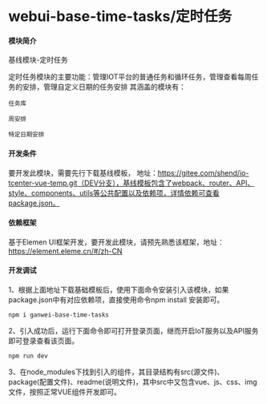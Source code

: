 # webui-base-time-tasks/定时任务

#### 模块简介

基线模块-定时任务

定时任务模块的主要功能：管理IOT平台的普通任务和循环任务，管理查看每周任务的安排，管理自定义日期的任务安排
其涵盖的模块有：

```
任务库

周安排

特定日期安排
```

#### 开发条件

要开发此模块，需要先行下载基线模板， 地址：https://gitee.com/shend/io-tcenter-vue-temp.git（DEV分支），基线模板包含了webpack、router、API、style、components、utils等公共配置以及依赖项，详情依赖可查看package.json。

#### 依赖框架

基于Elemen UI框架开发，要开发此模块，请预先熟悉该框架，地址：https://element.eleme.cn/#/zh-CN

#### 开发调试

1、根据上面地址下载基础模板后，使用下面命令安装引入该模块，如果package.json中有对应依赖项，直接使用命令npm install 安装即可。

```
npm i ganwei-base-time-tasks
```

2、引入成功后，运行下面命令即可打开登录页面，继而开启IoT服务以及API服务即可登录查看该页面。

```
npm run dev
```

3、在node_modules下找到引入的组件，其目录结构有src(源文件)、package(配置文件)、readme(说明文件)，其中src中又包含vue、js、css、img文件，按照正常VUE组件开发即可。